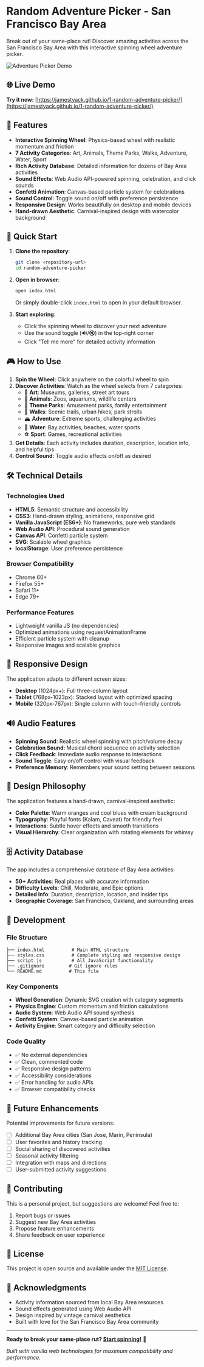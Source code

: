 # Random Adventure Picker - San Francisco Bay Area

Break out of your same-place rut! Discover amazing activities across the San Francisco Bay Area with this interactive spinning wheel adventure picker.

![Adventure Picker Demo](https://img.shields.io/badge/Status-Ready%20to%20Spin-brightgreen)

## 🌐 Live Demo

**Try it now:** [https://jamestyack.github.io/1-random-adventure-picker/](https://jamestyack.github.io/1-random-adventure-picker/)

## 🎯 Features

- **Interactive Spinning Wheel**: Physics-based wheel with realistic momentum and friction
- **7 Activity Categories**: Art, Animals, Theme Parks, Walks, Adventure, Water, Sport
- **Rich Activity Database**: Detailed information for dozens of Bay Area activities
- **Sound Effects**: Web Audio API-powered spinning, celebration, and click sounds
- **Confetti Animation**: Canvas-based particle system for celebrations
- **Sound Control**: Toggle sound on/off with preference persistence
- **Responsive Design**: Works beautifully on desktop and mobile devices
- **Hand-drawn Aesthetic**: Carnival-inspired design with watercolor background

## 🚀 Quick Start

1. **Clone the repository**:
   ```bash
   git clone <repository-url>
   cd random-adventure-picker
   ```

2. **Open in browser**:
   ```bash
   open index.html
   ```
   Or simply double-click `index.html` to open in your default browser.

3. **Start exploring**:
   - Click the spinning wheel to discover your next adventure
   - Use the sound toggle (🔊/🔇) in the top-right corner
   - Click "Tell me more" for detailed activity information

## 🎮 How to Use

1. **Spin the Wheel**: Click anywhere on the colorful wheel to spin
2. **Discover Activities**: Watch as the wheel selects from 7 categories:
   - 🎨 **Art**: Museums, galleries, street art tours
   - 🦁 **Animals**: Zoos, aquariums, wildlife centers
   - 🎢 **Theme Parks**: Amusement parks, family entertainment
   - 🚶 **Walks**: Scenic trails, urban hikes, park strolls
   - 🏔️ **Adventure**: Extreme sports, challenging activities
   - 🌊 **Water**: Bay activities, beaches, water sports
   - ⚽ **Sport**: Games, recreational activities
3. **Get Details**: Each activity includes duration, description, location info, and helpful tips
4. **Control Sound**: Toggle audio effects on/off as desired

## 🛠 Technical Details

### Technologies Used
- **HTML5**: Semantic structure and accessibility
- **CSS3**: Hand-drawn styling, animations, responsive grid
- **Vanilla JavaScript (ES6+)**: No frameworks, pure web standards
- **Web Audio API**: Procedural sound generation
- **Canvas API**: Confetti particle system
- **SVG**: Scalable wheel graphics
- **localStorage**: User preference persistence

### Browser Compatibility
- Chrome 60+
- Firefox 55+
- Safari 11+
- Edge 79+

### Performance Features
- Lightweight vanilla JS (no dependencies)
- Optimized animations using requestAnimationFrame
- Efficient particle system with cleanup
- Responsive images and scalable graphics

## 📱 Responsive Design

The application adapts to different screen sizes:

- **Desktop** (1024px+): Full three-column layout
- **Tablet** (768px-1023px): Stacked layout with optimized spacing
- **Mobile** (320px-767px): Single column with touch-friendly controls

## 🔊 Audio Features

- **Spinning Sound**: Realistic wheel spinning with pitch/volume decay
- **Celebration Sound**: Musical chord sequence on activity selection
- **Click Feedback**: Immediate audio response to interactions
- **Sound Toggle**: Easy on/off control with visual feedback
- **Preference Memory**: Remembers your sound setting between sessions

## 🎨 Design Philosophy

The application features a hand-drawn, carnival-inspired aesthetic:

- **Color Palette**: Warm oranges and cool blues with cream background
- **Typography**: Playful fonts (Kalam, Caveat) for friendly feel
- **Interactions**: Subtle hover effects and smooth transitions
- **Visual Hierarchy**: Clear organization with rotating elements for whimsy

## 🗄 Activity Database

The app includes a comprehensive database of Bay Area activities:

- **50+ Activities**: Real places with accurate information
- **Difficulty Levels**: Chill, Moderate, and Epic options
- **Detailed Info**: Duration, description, location, and insider tips
- **Geographic Coverage**: San Francisco, Oakland, and surrounding areas

## 🚧 Development

### File Structure
```
├── index.html          # Main HTML structure
├── styles.css          # Complete styling and responsive design
├── script.js           # All JavaScript functionality
├── .gitignore         # Git ignore rules
└── README.md          # This file
```

### Key Components
- **Wheel Generation**: Dynamic SVG creation with category segments
- **Physics Engine**: Custom momentum and friction calculations
- **Audio System**: Web Audio API sound synthesis
- **Confetti System**: Canvas-based particle animation
- **Activity Engine**: Smart category and difficulty selection

### Code Quality
- ✅ No external dependencies
- ✅ Clean, commented code
- ✅ Responsive design patterns
- ✅ Accessibility considerations
- ✅ Error handling for audio APIs
- ✅ Browser compatibility checks

## 🎯 Future Enhancements

Potential improvements for future versions:

- [ ] Additional Bay Area cities (San Jose, Marin, Peninsula)
- [ ] User favorites and history tracking
- [ ] Social sharing of discovered activities  
- [ ] Seasonal activity filtering
- [ ] Integration with maps and directions
- [ ] User-submitted activity suggestions

## 🤝 Contributing

This is a personal project, but suggestions are welcome! Feel free to:

1. Report bugs or issues
2. Suggest new Bay Area activities
3. Propose feature enhancements
4. Share feedback on user experience

## 📄 License

This project is open source and available under the [MIT License](LICENSE).

## 🙏 Acknowledgments

- Activity information sourced from local Bay Area resources
- Sound effects generated using Web Audio API
- Design inspired by vintage carnival aesthetics
- Built with love for the San Francisco Bay Area community

---

**Ready to break your same-place rut? [Start spinning!](index.html)** 🎡

*Built with vanilla web technologies for maximum compatibility and performance.*